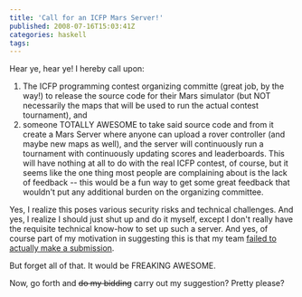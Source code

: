 ```yaml
---
title: 'Call for an ICFP Mars Server!'
published: 2008-07-16T15:03:41Z
categories: haskell
tags: 
---
```


Hear ye, hear ye!  I hereby call upon:

<ol>
	<li>The ICFP programming contest organizing committe (great job, by the way!) to release the source code for their Mars simulator (but NOT necessarily the maps that will be used to run the actual contest tournament), and</li>
	<li>someone TOTALLY AWESOME to take said source code and from it create a Mars Server where anyone can upload a rover controller (and maybe new maps as well), and the server will continuously run a tournament with continuously updating scores and leaderboards.  This will have nothing at all to do with the real ICFP contest, of course, but it seems like the one thing most people are complaining about is the lack of feedback -- this would be a fun way to get some great feedback that wouldn't put any additional burden on the organizing committee.</li>
</ol>

Yes, I realize this poses various security risks and technical challenges.  And yes, I realize I should just shut up and do it myself, except I don't really have the requisite technical know-how to set up such a server.  And yes, of course part of my motivation in suggesting this is that my team <a href="http://byorgey.wordpress.com/2008/07/15/icfp-programming-contest-reflections/">failed to actually make a submission</a>.

But forget all of that.  It would be FREAKING AWESOME.

Now, go forth and <strike>do my bidding</strike> carry out my suggestion? Pretty please?

